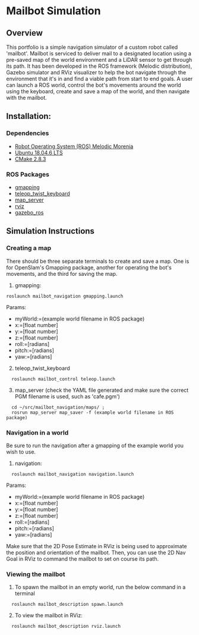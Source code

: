 # Mailbot Simulation

## Overview

This portfolio is a simple navigation simulator of a custom robot called 'mailbot'. Mailbot is serviced to deliver mail to a designated location using a pre-saved map of the world environment and a LiDAR sensor to get through its path. It has been developed in the ROS framework (Melodic distribution), Gazebo simulator and RViz visualizer to help the bot navigate through the environment that it's in and find a viable path from start to end goals. A user can launch a ROS world, control the bot's movements around the world using the keyboard, create and save a map of the world, and then navigate with the mailbot.

## Installation:

### Dependencies

- [Robot Operating System (ROS) Melodic Morenia](http://wiki.ros.org/melodic)
- [Ubuntu 18.04.6 LTS](https://releases.ubuntu.com/18.04/)
- [CMake 2.8.3](https://cmake.org/)

### ROS Packages

- [gmapping](http://wiki.ros.org/gmapping)
- [teleop_twist_keyboard](http://wiki.ros.org/teleop_twist_keyboard)
- [map_server](http://wiki.ros.org/map_server)
- [rviz](http://wiki.ros.org/rviz)
- [gazebo_ros](http://wiki.ros.org/gazebo_ros)


## Simulation Instructions

### Creating a map
There should be three separate terminals to create and save a map. One is for OpenSlam's Gmapping package, another for operating the bot's movements, and the third for saving the map.
1. gmapping:
```
roslaunch mailbot_navigation gmapping.launch
```
Params:
* myWorld:=(example world filename in ROS package)
* x:=[float number]
* y:=[float number]
* z:=[float number]
* roll:=[radians]
* pitch:=[radians]
* yaw:=[radians]

2. teleop_twist_keyboard
```
  roslaunch mailbot_control teleop.launch
```
3. map_server (check the YAML file generated and make sure the correct PGM filename is used, such as 'cafe.pgm')
```
  cd ~/src/mailbot_navigation/maps/ ;
  rosrun map_server map_saver -f (example world filename in ROS package)
```

### Navigation in a world
Be sure to run the navigation after a gmapping of the example world you wish to use.
1. navigation:
```
  roslaunch mailbot_navigation navigation.launch
```
Params:
* myWorld:=(example world filename in ROS package)
* x:=[float number]
* y:=[float number]
* z:=[float number]
* roll:=[radians]
* pitch:=[radians]
* yaw:=[radians]

Make sure that the 2D Pose Estimate in RViz is being used to approximate the position and orientation of the mailbot. Then, you can use the 2D Nav Goal in RViz to command the mailbot to set on course its path.

### Viewing the mailbot
1. To spawn the mailbot in an empty world, run the below command in a terminal
```
  roslaunch mailbot_description spawn.launch
```
2. To view the mailbot in RViz:
```
  roslaunch mailbot_description rviz.launch
```
